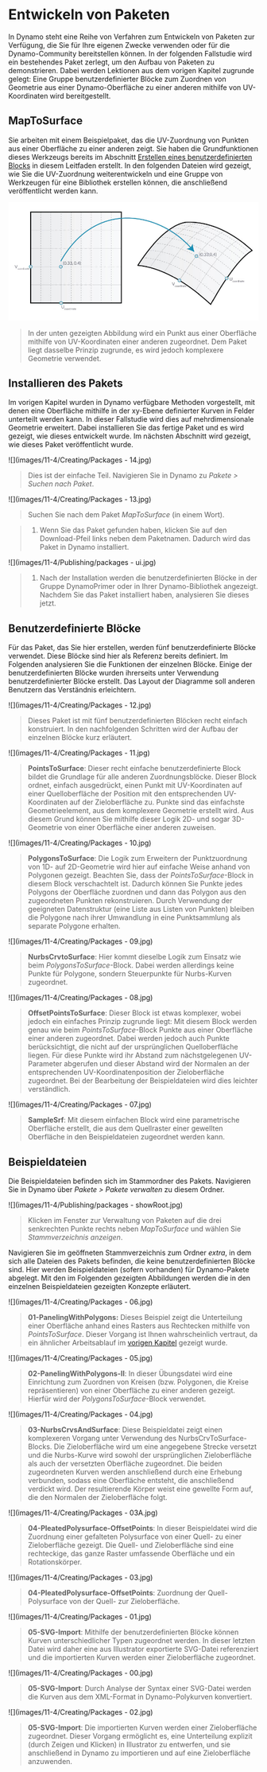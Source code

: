 # Entwickeln von Paketen

In Dynamo steht eine Reihe von Verfahren zum Entwickeln von Paketen zur Verfügung, die Sie für Ihre eigenen Zwecke verwenden oder für die Dynamo-Community bereitstellen können. In der folgenden Fallstudie wird ein bestehendes Paket zerlegt, um den Aufbau von Paketen zu demonstrieren. Dabei werden Lektionen aus dem vorigen Kapitel zugrunde gelegt: Eine Gruppe benutzerdefinierter Blöcke zum Zuordnen von Geometrie aus einer Dynamo-Oberfläche zu einer anderen mithilfe von UV-Koordinaten wird bereitgestellt.

## MapToSurface

Sie arbeiten mit einem Beispielpaket, das die UV-Zuordnung von Punkten aus einer Oberfläche zu einer anderen zeigt. Sie haben die Grundfunktionen dieses Werkzeugs bereits im Abschnitt [Erstellen eines benutzerdefinierten Blocks](../10\_custom-nodes/10-2\_creating.md) in diesem Leitfaden erstellt. In den folgenden Dateien wird gezeigt, wie Sie die UV-Zuordnung weiterentwickeln und eine Gruppe von Werkzeugen für eine Bibliothek erstellen können, die anschließend veröffentlicht werden kann.

![](../.gitbook/assets/uvMap.jpg)

> In der unten gezeigten Abbildung wird ein Punkt aus einer Oberfläche mithilfe von UV-Koordinaten einer anderen zugeordnet. Dem Paket liegt dasselbe Prinzip zugrunde, es wird jedoch komplexere Geometrie verwendet.

## Installieren des Pakets

Im vorigen Kapitel wurden in Dynamo verfügbare Methoden vorgestellt, mit denen eine Oberfläche mithilfe in der xy-Ebene definierter Kurven in Felder unterteilt werden kann. In dieser Fallstudie wird dies auf mehrdimensionale Geometrie erweitert. Dabei installieren Sie das fertige Paket und es wird gezeigt, wie dieses entwickelt wurde. Im nächsten Abschnitt wird gezeigt, wie dieses Paket veröffentlicht wurde.

!\[]\(images/11-4/Creating/Packages - 14.jpg)

> Dies ist der einfache Teil. Navigieren Sie in Dynamo zu _Pakete > Suchen nach Paket_.

!\[]\(images/11-4/Creating/Packages - 13.jpg)

> Suchen Sie nach dem Paket _MapToSurface_ (in einem Wort).

> 1. Wenn Sie das Paket gefunden haben, klicken Sie auf den Download-Pfeil links neben dem Paketnamen. Dadurch wird das Paket in Dynamo installiert.

!\[]\(images/11-4/Publishing/packages - ui.jpg)

> 1. Nach der Installation werden die benutzerdefinierten Blöcke in der Gruppe DynamoPrimer oder in Ihrer Dynamo-Bibliothek angezeigt. Nachdem Sie das Paket installiert haben, analysieren Sie dieses jetzt.

## Benutzerdefinierte Blöcke

Für das Paket, das Sie hier erstellen, werden fünf benutzerdefinierte Blöcke verwendet. Diese Blöcke sind hier als Referenz bereits definiert. Im Folgenden analysieren Sie die Funktionen der einzelnen Blöcke. Einige der benutzerdefinierten Blöcke wurden ihrerseits unter Verwendung benutzerdefinierter Blöcke erstellt. Das Layout der Diagramme soll anderen Benutzern das Verständnis erleichtern.

!\[]\(images/11-4/Creating/Packages - 12.jpg)

> Dieses Paket ist mit fünf benutzerdefinierten Blöcken recht einfach konstruiert. In den nachfolgenden Schritten wird der Aufbau der einzelnen Blöcke kurz erläutert.

!\[]\(images/11-4/Creating/Packages - 11.jpg)

> **PointsToSurface**: Dieser recht einfache benutzerdefinierte Block bildet die Grundlage für alle anderen Zuordnungsblöcke. Dieser Block ordnet, einfach ausgedrückt, einen Punkt mit UV-Koordinaten auf einer Quelloberfläche der Position mit den entsprechenden UV-Koordinaten auf der Zieloberfläche zu. Punkte sind das einfachste Geometrieelement, aus dem komplexere Geometrie erstellt wird. Aus diesem Grund können Sie mithilfe dieser Logik 2D- und sogar 3D-Geometrie von einer Oberfläche einer anderen zuweisen.

!\[]\(images/11-4/Creating/Packages - 10.jpg)

> **PolygonsToSurface**: Die Logik zum Erweitern der Punktzuordnung von 1D- auf 2D-Geometrie wird hier auf einfache Weise anhand von Polygonen gezeigt. Beachten Sie, dass der _PointsToSurface_-Block in diesem Block verschachtelt ist. Dadurch können Sie Punkte jedes Polygons der Oberfläche zuordnen und dann das Polygon aus den zugeordneten Punkten rekonstruieren. Durch Verwendung der geeigneten Datenstruktur (eine Liste aus Listen von Punkten) bleiben die Polygone nach ihrer Umwandlung in eine Punktsammlung als separate Polygone erhalten.

!\[]\(images/11-4/Creating/Packages - 09.jpg)

> **NurbsCrvtoSurface**: Hier kommt dieselbe Logik zum Einsatz wie beim _PolygonsToSurface_-Block. Dabei werden allerdings keine Punkte für Polygone, sondern Steuerpunkte für Nurbs-Kurven zugeordnet.

!\[]\(images/11-4/Creating/Packages - 08.jpg)

> **OffsetPointsToSurface**: Dieser Block ist etwas komplexer, wobei jedoch ein einfaches Prinzip zugrunde liegt: Mit diesem Block werden genau wie beim _PointsToSurface_-Block Punkte aus einer Oberfläche einer anderen zugeordnet. Dabei werden jedoch auch Punkte berücksichtigt, die nicht auf der ursprünglichen Quelloberfläche liegen. Für diese Punkte wird ihr Abstand zum nächstgelegenen UV-Parameter abgerufen und dieser Abstand wird der Normalen an der entsprechenden UV-Koordinatenposition der Zieloberfläche zugeordnet. Bei der Bearbeitung der Beispieldateien wird dies leichter verständlich.

!\[]\(images/11-4/Creating/Packages - 07.jpg)

> **SampleSrf**: Mit diesem einfachen Block wird eine parametrische Oberfläche erstellt, die aus dem Quellraster einer gewellten Oberfläche in den Beispieldateien zugeordnet werden kann.

## Beispieldateien

Die Beispieldateien befinden sich im Stammordner des Pakets. Navigieren Sie in Dynamo über _Pakete > Pakete verwalten_ zu diesem Ordner.

!\[]\(images/11-4/Publishing/packages - showRoot.jpg)

> Klicken im Fenster zur Verwaltung von Paketen auf die drei senkrechten Punkte rechts neben _MapToSurface_ und wählen Sie _Stammverzeichnis anzeigen_.

Navigieren Sie im geöffneten Stammverzeichnis zum Ordner _extra_, in dem sich alle Dateien des Pakets befinden, die keine benutzerdefinierten Blöcke sind. Hier werden Beispieldateien (sofern vorhanden) für Dynamo-Pakete abgelegt. Mit den im Folgenden gezeigten Abbildungen werden die in den einzelnen Beispieldateien gezeigten Konzepte erläutert.

!\[]\(images/11-4/Creating/Packages - 06.jpg)

> **01-PanelingWithPolygons:** Dieses Beispiel zeigt die Unterteilung einer Oberfläche anhand eines Rasters aus Rechtecken mithilfe von _PointsToSurface_. Dieser Vorgang ist Ihnen wahrscheinlich vertraut, da ein ähnlicher Arbeitsablauf im [vorigen Kapitel](../10\_custom-nodes/10-2\_creating.md) gezeigt wurde.

!\[]\(images/11-4/Creating/Packages - 05.jpg)

> **02-PanelingWithPolygons-II**: In dieser Übungsdatei wird eine Einrichtung zum Zuordnen von Kreisen (bzw. Polygonen, die Kreise repräsentieren) von einer Oberfläche zu einer anderen gezeigt. Hierfür wird der _PolygonsToSurface_-Block verwendet.

!\[]\(images/11-4/Creating/Packages - 04.jpg)

> **03-NurbsCrvsAndSurface**: Diese Beispieldatei zeigt einen komplexeren Vorgang unter Verwendung des NurbsCrvToSurface-Blocks. Die Zieloberfläche wird um eine angegebene Strecke versetzt und die Nurbs-Kurve wird sowohl der ursprünglichen Zieloberfläche als auch der versetzten Oberfläche zugeordnet. Die beiden zugeordneten Kurven werden anschließend durch eine Erhebung verbunden, sodass eine Oberfläche entsteht, die anschließend verdickt wird. Der resultierende Körper weist eine gewellte Form auf, die den Normalen der Zieloberfläche folgt.

!\[]\(images/11-4/Creating/Packages - 03A.jpg)

> **04-PleatedPolysurface-OffsetPoints**: In dieser Beispieldatei wird die Zuordnung einer gefalteten Polysurface von einer Quell- zu einer Zieloberfläche gezeigt. Die Quell- und Zieloberfläche sind eine rechteckige, das ganze Raster umfassende Oberfläche und ein Rotationskörper.

!\[]\(images/11-4/Creating/Packages - 03.jpg)

> **04-PleatedPolysurface-OffsetPoints**: Zuordnung der Quell-Polysurface von der Quell- zur Zieloberfläche.

!\[]\(images/11-4/Creating/Packages - 01.jpg)

> **05-SVG-Import**: Mithilfe der benutzerdefinierten Blöcke können Kurven unterschiedlicher Typen zugeordnet werden. In dieser letzten Datei wird daher eine aus Illustrator exportierte SVG-Datei referenziert und die importierten Kurven werden einer Zieloberfläche zugeordnet.

!\[]\(images/11-4/Creating/Packages - 00.jpg)

> **05-SVG-Import**: Durch Analyse der Syntax einer SVG-Datei werden die Kurven aus dem XML-Format in Dynamo-Polykurven konvertiert.

!\[]\(images/11-4/Creating/Packages - 02.jpg)

> **05-SVG-Import**: Die importierten Kurven werden einer Zieloberfläche zugeordnet. Dieser Vorgang ermöglicht es, eine Unterteilung explizit (durch Zeigen und Klicken) in Illustrator zu entwerfen, und sie anschließend in Dynamo zu importieren und auf eine Zieloberfläche anzuwenden.
